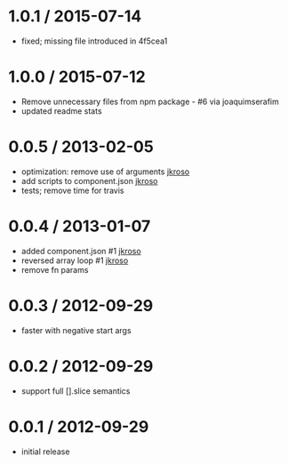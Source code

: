 
1.0.1 / 2015-07-14
==================

* fixed; missing file introduced in 4f5cea1

1.0.0 / 2015-07-12
==================

* Remove unnecessary files from npm package - #6 via joaquimserafim
* updated readme stats

0.0.5 / 2013-02-05
==================

* optimization: remove use of arguments [jkroso](https://github.com/jkroso)
* add scripts to component.json [jkroso](https://github.com/jkroso)
* tests; remove time for travis

0.0.4 / 2013-01-07
==================

* added component.json #1 [jkroso](https://github.com/jkroso)
* reversed array loop #1 [jkroso](https://github.com/jkroso)
* remove fn params

0.0.3 / 2012-09-29
==================

* faster with negative start args

0.0.2 / 2012-09-29
==================

* support full [].slice semantics

0.0.1 / 2012-09-29
===================

* initial release
